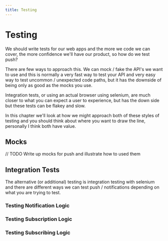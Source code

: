 ```yaml
---
title: Testing
---
```

# Testing

We should write tests for our web apps and the more we code we can cover, the
more confidence we'll have our product, so how do we test push?

There are few ways to approach this. We can mock / fake the API's we want to
use and this is normally a very fast way to test your API and very easy way to
test uncommon / unexpected code paths, but it has the downside of being
only as good as the mocks you use.

Integration tests, or using an actual browser using selenium, are much closer
to what you can expect a user to experience, but has the down side but these
tests can be flakey and slow.

In this chapter we'll look at how we might approach both of these styles of
testing and you should think about where you want to draw the line, personally
I think both have value.

## Mocks

// TODO Write up mocks for push and illustrate how to used them

## Integration Tests

The alternative (or additional) testing is integration testing with selenium
and there are different ways we can test push / notifications depending on
what you are trying to test.

### Testing Notification Logic

### Testing Subscription Logic

### Testing Subscribing Logic
